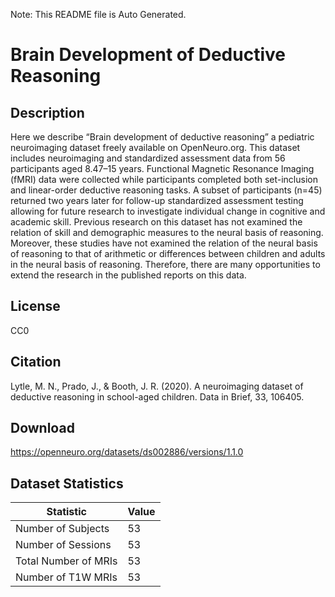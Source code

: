 Note: This README file is Auto Generated.

# Brain Development of Deductive Reasoning

## Description

Here we describe “Brain development of deductive reasoning” a pediatric neuroimaging dataset freely available on OpenNeuro.org. This dataset includes neuroimaging and standardized assessment data from 56 participants aged 8.47–15 years. Functional Magnetic Resonance Imaging (fMRI) data were collected while participants completed both set-inclusion and linear-order deductive reasoning tasks. A subset of participants (n=45) returned two years later for follow-up standardized assessment testing allowing for future research to investigate individual change in cognitive and academic skill. Previous research on this dataset has not examined the relation of skill and demographic measures to the neural basis of reasoning. Moreover, these studies have not examined the relation of the neural basis of reasoning to that of arithmetic or differences between children and adults in the neural basis of reasoning. Therefore, there are many opportunities to extend the research in the published reports on this data.


## License

CC0

## Citation

Lytle, M. N., Prado, J., & Booth, J. R. (2020). A neuroimaging dataset of deductive reasoning in school-aged children. Data in Brief, 33, 106405.

## Download

https://openneuro.org/datasets/ds002886/versions/1.1.0

## Dataset Statistics

| Statistic | Value |
| --- | --- |
| Number of Subjects | 53 |
| Number of Sessions | 53 |
| Total Number of MRIs | 53 |
| Number of T1W MRIs | 53 |

